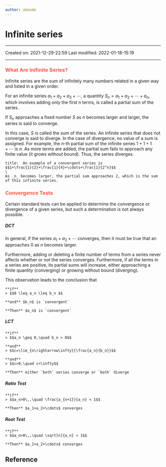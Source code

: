 ```yaml
---
author: aboude
---
```

# Infinite series
___

Created on: 2021-12-29-22:59
Last modified: 2022-01-18-15:19

___

### <span style="color: #ff5545;text-transform: capitalize;">What are inifinite series?</span>

Infinite series are the sum of infinitely many numbers related in a given way and listed in a given order.

For an infinite series $a_1 + a_2 + a_3 +\cdots$, a quantity $S_n = a_1 + a_2 +\cdots+ a_n$, which involves adding only the first n terms, is called a partial sum of the series.

 If $S_n$ approaches a fixed number $S$ as $n$ becomes larger and larger, the series is said to converge. 
 
 In this case, $S$ is called the sum of the series. An infinite series that does not converge is said to diverge. In the case of divergence, no value of a sum is assigned. For example, the $n$-th partial sum of the infinite series $1 + 1 + 1 +\cdots$ is $n$. As more terms are added, the partial sum fails to approach any finite value (it grows without bound). Thus, the series diverges. 
 
```ad-example
title:  An example of a convergent series is
$$1+\frac{1}{2}+\frac{1}{4}+\cdots+\frac{1}{2^n}$$ 
\
As _n_ becomes larger, the partial sum approaches 2, which is the sum of this infinite series.
```

### <span style="color: #ff5545;text-transform: capitalize;">Convergence tests</span>

Certain standard tests can be applied to determine the convergence or divergence of a given series, but such a determination is not always possible. 

##### DCT

In general, if the series $a_1 + a_2 +\cdots$ converges, then it must be true that an approaches $0$ as $n$ becomes larger.

Furthermore, adding or deleting a finite number of terms from a series never affects whether or not the series converges. Furthermore, if all the terms in a series are positive, its partial sums will increase, either approaching a finite quantity (converging) or growing without bound (diverging).

This observation leads to the conclusion that 
```ad-definition
**if** 
> $$0 \leq a_n \leq b_n $$

**and** $b_n$ is `convergent`

**Then** $a_n$ is `convergent`
```

##### LCT

```ad-definition
**if**
> $$a_n \geq 0,\quad b_n > 0$$

**and**
> $$c=\lim_{n\rightarrow\infty}{\frac{a_n}{b_n}}$$

**and**
> $$c>0,\quad c<\infty$$

**Then** either `both` series converge or `both` diverge
```

##### Ratio Test
```ad-definition
**if**
> $$a_n>0\,,\quad \frac{a_{n+1}}{a_n} < 1$$

**Then** $a_1+a_2+\cdots$ converges
```

##### Root Test
```ad-definition
**if**
> $$a_n>0\,,\quad \sqrt[n]{a_n} < 1$$

**Then** $a_1+a_2+\cdots$ converges
```
## Reference